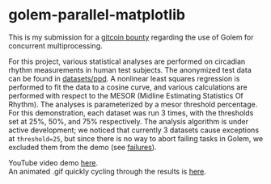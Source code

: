 # golem-parallel-matplotlib

This is my submission for a [gitcoin bounty](https://gitcoin.co/issue/golemfactory/yagna/703/100023964) regarding the use of Golem for concurrent multiprocessing.

For this project, various statistical analyses are performed on circadian rhythm measurements in human test subjects.  The anonymized test data can be found in [datasets/ppd](datasets/ppd).  A nonlinear least squares regression is performed to fit the data to a cosine curve, and various calculations are performed with respect to the MESOR (Midline Estimating Statistics Of Rhythm).  The analyses is parameterized by a mesor threshold percentage.  For this demonstration, each dataset was run 3 times, with the thresholds set at 25%, 50%, and 75% respectively.  The analysis algorithm is under active development; we noticed that currently 3 datasets cause exceptions at `threshold=25`, but since there is no way to abort failing tasks in Golem, we excluded them from the demo (see [failures](datasets/ppd/failures)).

YouTube video demo [here](https://youtu.be/hflrBq2OXwA).<br>
An animated .gif quickly cycling through the results is [here](received/mogged/animated.gif).
